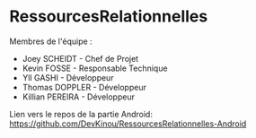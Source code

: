 # RessourcesRelationnelles

Membres de l'équipe :
- Joey SCHEIDT - Chef de Projet
- Kevin FOSSE - Responsable Technique
- Yll GASHI - Développeur
- Thomas DOPPLER - Développeur
- Killian PEREIRA - Développeur

Lien vers le repos de la partie Android: https://github.com/DevKinou/RessourcesRelationnelles-Android
